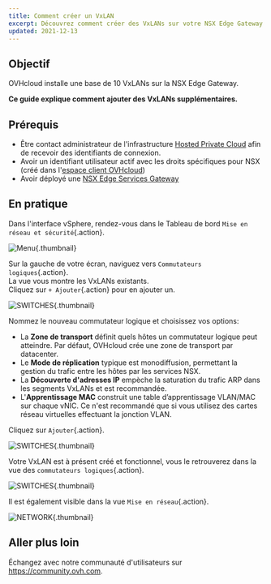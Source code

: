 ```yaml
---
title: Comment créer un VxLAN
excerpt: Découvrez comment créer des VxLANs sur votre NSX Edge Gateway
updated: 2021-12-13
---
```


## Objectif

OVHcloud installe une base de 10 VxLANs sur la NSX Edge Gateway.

**Ce guide explique comment ajouter des VxLANs supplémentaires.**

## Prérequis

- Être contact administrateur de l'infrastructure [Hosted Private Cloud](https://www.ovhcloud.com/fr-ca/enterprise/products/hosted-private-cloud/) afin de recevoir des identifiants de connexion.
- Avoir un identifiant utilisateur actif avec les droits spécifiques pour NSX (créé dans l'[espace client OVHcloud](https://ca.ovh.com/auth/?action=gotomanager&from=https://www.ovh.com/ca/fr/&ovhSubsidiary=qc))
- Avoir déployé une [NSX Edge Services Gateway](nsx_deploying_edge_gateway1.)

## En pratique

Dans l'interface vSphere, rendez-vous dans le Tableau de bord `Mise en réseau et sécurité`{.action}.

![Menu](nsx_vxlan_images_en01dash.png){.thumbnail}

Sur la gauche de votre écran, naviguez vers `Commutateurs logiques`{.action}.<br>
La vue vous montre les VxLANs existants.<br>
Cliquez sur `+ Ajouter`{.action} pour en ajouter un.

![SWITCHES](en02switches.png){.thumbnail}

Nommez le nouveau commutateur logique et choisissez vos options:

- La **Zone de transport** définit quels hôtes un commutateur logique peut atteindre. Par défaut, OVHcloud crée une zone de transport par datacenter.
- Le **Mode de réplication** typique est monodiffusion, permettant la gestion du trafic entre les hôtes par les services NSX.
- La **Découverte d'adresses IP** empèche la saturation du trafic ARP dans les segments VxLANs et est recommandée. 
- L'**Apprentissage MAC** construit une table d’apprentissage VLAN/MAC sur chaque vNIC. Ce n'est recommandé que si vous utilisez des cartes réseau virtuelles effectuant la jonction VLAN.

Cliquez sur `Ajouter`{.action}.

![SWITCHES](en03new.png){.thumbnail}

Votre VxLAN est à présent créé et fonctionnel, vous le retrouverez dans la vue des `commutateurs logiques`{.action}.

![SWITCHES](en04created.png){.thumbnail}

Il est également visible dans la vue `Mise en réseau`{.action}.

![NETWORK](en05network.png){.thumbnail}

## Aller plus loin

Échangez avec notre communauté d'utilisateurs sur <https://community.ovh.com>.

